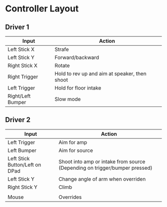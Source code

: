 # Controller Layout

## Driver 1

|Input|Action|
|-|-|
|Left Stick X|Strafe|
|Left Stick Y|Forward/backward|
|Right Stick X|Rotate|
|Right Trigger|Hold to rev up and aim at speaker, then shoot|
|Left Trigger|Hold for floor intake|
|Right/Left Bumper|Slow mode|

## Driver 2

|Input|Action|
|-|-|
|Left Trigger|Aim for amp|
|Left Bumper|Aim for source|
|Left Stick Button/Left on DPad|Shoot into amp or intake from source (Depending on trigger/bumper pressed)|
|Left Stick Y|Change angle of arm when overriden|
|Right Stick Y|Climb|
|||
|Mouse|Overrides|
